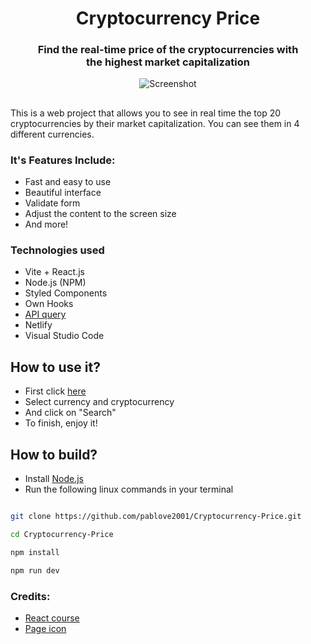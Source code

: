 
<div>
<h1  align="center">Cryptocurrency Price</h1>

<h3  align="center">Find the real-time price of the cryptocurrencies with <br> the highest market capitalization</h3>
</div>

<p  align="center">
<img  src="https://user-images.githubusercontent.com/52970365/179671488-11e4275c-65f2-4215-a83d-bc04e5482665.png"  alt="Screenshot">
</p>

<h2>  </h2>

This is a web project that allows you to see in real time the top 20 cryptocurrencies by their market capitalization. You can see them in 4 different currencies.

### It's Features Include:
- Fast and easy to use
- Beautiful interface
- Validate form
- Adjust the content to the screen size
- And more!

### Technologies used
- Vite + React.js
- Node.js (NPM)
- Styled Components
- Own Hooks
- <a href="https://min-api.cryptocompare.com/">API query</a>
- Netlify
- Visual Studio Code

## How to use it?
- First click <a href="https://pve-cryptocurrency-price.netlify.app/" target="_blank">here</a>
- Select currency and cryptocurrency
- And click on "Search"
- To finish, enjoy it!

## How to build?
- Install <a href="https://nodejs.org/es/" target="_blank">Node.js</a>
- Run the following linux commands in your terminal
```bash

git clone https://github.com/pablove2001/Cryptocurrency-Price.git

cd Cryptocurrency-Price

npm install

npm run dev

```

### Credits:
- <a href="https://www.udemy.com/course/react-de-principiante-a-experto-creando-mas-de-10-aplicaciones/" target="_blank">React course</a>
- <a href="https://www.flaticon.es/iconos-gratis/criptomoneda" title="criptomoneda iconos">Page icon</a>
